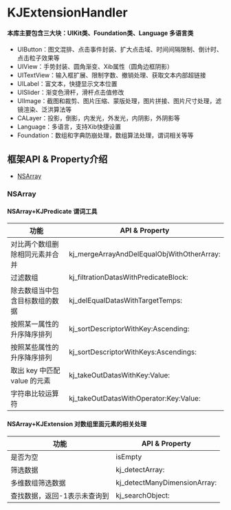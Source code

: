 # KJExtensionHandler

#### 本库主要包含三大块：UIKit类、Foundation类、Language 多语言类
- UIButton：图文混排、点击事件封装、扩大点击域、时间间隔限制、倒计时、点击粒子效果等
- UIView：手势封装、圆角渐变、Xib属性（圆角边框阴影）
- UITextView：输入框扩展、限制字数、撤销处理、获取文本内部超链接
- UILabel：富文本，快捷显示文本位置
- UISlider：渐变色滑杆，滑杆点击值修改
- UIImage：截图和裁剪、图片压缩、蒙版处理，图片拼接、图片尺寸处理，滤镜渲染、泛洪算法等
- CALayer：投影，倒影，内发光，外发光，内阴影，外阴影等
- Language：多语言，支持Xib快捷设置
- Foundation：数组和字典防崩处理，数组算法处理，谓词相关等等


## 框架API & Property介绍
* [NSArray](#NSArray)

### <a id="NSArray"></a>NSArray
#### NSArray+KJPredicate  谓词工具
|  功能   | API & Property |
|  ----  | ----  |
| 对比两个数组删除相同元素并合并 | kj_mergeArrayAndDelEqualObjWithOtherArray: |
| 过滤数组 | kj_filtrationDatasWithPredicateBlock: |
| 除去数组当中包含目标数组的数据 | kj_delEqualDatasWithTargetTemps: |
| 按照某一属性的升序降序排列 | kj_sortDescriptorWithKey:Ascending: |
| 按照某些属性的升序降序排列 | kj_sortDescriptorWithKeys:Ascendings: |
| 取出 key 中匹配 value 的元素 | kj_takeOutDatasWithKey:Value: |
| 字符串比较运算符 | kj_takeOutDatasWithOperator:Key:Value: |

#### NSArray+KJExtension  对数组里面元素的相关处理
|  功能   | API & Property |
|  ----  | ----  |
| 是否为空 | isEmpty |
| 筛选数据 | kj_detectArray: |
| 多维数组筛选数据 | kj_detectManyDimensionArray: |
| 查找数据，返回-1表示未查询到 | kj_searchObject: |
